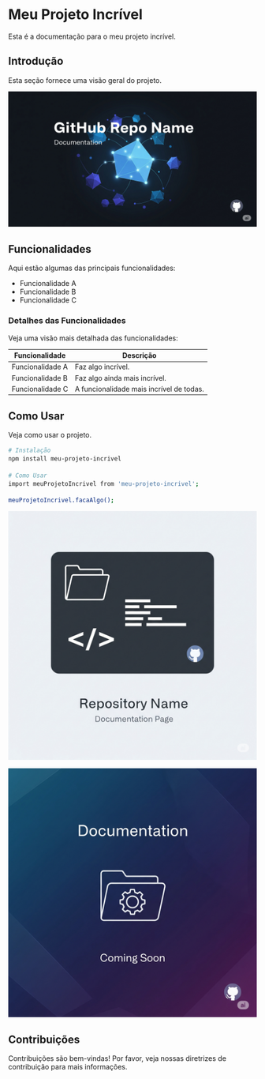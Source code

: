 # Meu Projeto Incrível

Esta é a documentação para o meu projeto incrível.

## Introdução

Esta seção fornece uma visão geral do projeto.

![Placeholder Image 1](img/placeholder1.no-invert.png)

## Funcionalidades

Aqui estão algumas das principais funcionalidades:

- Funcionalidade A
- Funcionalidade B
- Funcionalidade C

### Detalhes das Funcionalidades

Veja uma visão mais detalhada das funcionalidades:

| Funcionalidade | Descrição |
|---|---|
| Funcionalidade A | Faz algo incrível. |
| Funcionalidade B | Faz algo ainda mais incrível. |
| Funcionalidade C | A funcionalidade mais incrível de todas. |

## Como Usar

Veja como usar o projeto.

```bash
# Instalação
npm install meu-projeto-incrivel

# Como Usar
import meuProjetoIncrivel from 'meu-projeto-incrivel';

meuProjetoIncrivel.facaAlgo();
```

![Placeholder Image 2](img/placeholder2.png)

![Placeholder Image 3](img/placeholder3.png)

## Contribuições

Contribuições são bem-vindas! Por favor, veja nossas diretrizes de contribuição para mais informações.